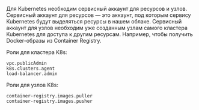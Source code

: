 Для Kubernetes необходим сервисный аккаунт для ресурсов и узлов.
Сервисный аккаунт для ресурсов — это аккаунт, под которым сервису Kubernetes будут выделяться ресурсы в нашем облаке.
Сервисный аккаунт для узлов необходим уже созданным узлам самого кластера Kubernetes для доступа к другим ресурсам. Например, чтобы получить Docker-образы из Container Registry.

Роли для кластера K8s:
```
vpc.publicAdmin
k8s.clusters.agent
load-balancer.admin
```

Роли для узлов K8s:
```
container-registry.images.puller
container-registry.images.pusher
```
